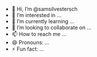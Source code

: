 - 👋 Hi, I’m @samsilvestersch
- 👀 I’m interested in ...
- 🌱 I’m currently learning ...
- 💞️ I’m looking to collaborate on ...
- 📫 How to reach me ...
- 😄 Pronouns: ...
- ⚡ Fun fact: ...

<!---
samsilvestersch/samsilvestersch is a ✨ special ✨ repository because its `README.md` (this file) appears on your GitHub profile.
You can click the Preview link to take a look at your changes.
--->
